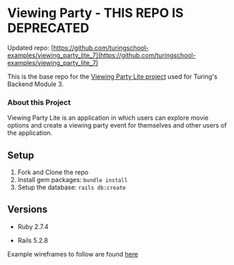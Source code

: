 # Viewing Party - THIS REPO IS DEPRECATED

Updated repo: [https://github.com/turingschool-examples/viewing_party_lite_7](https://github.com/turingschool-examples/viewing_party_lite_7)

This is the base repo for the [Viewing Party Lite project](https://backend.turing.edu/module3/projects/viewing_party_lite) used for Turing's Backend Module 3.

### About this Project

Viewing Party Lite is an application in which users can explore movie options and create a viewing party event for themselves and other users of the application.

## Setup

1. Fork and Clone the repo
2. Install gem packages: `bundle install`
3. Setup the database: `rails db:create`


## Versions

- Ruby 2.7.4

- Rails 5.2.8

Example wireframes to follow are found [here](https://backend.turing.edu/module3/projects/viewing_party_lite/wireframes)

